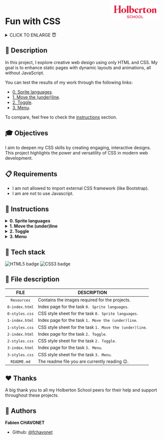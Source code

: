 <img  height="50px" align="right" src="https://raw.githubusercontent.com/fchavonet/fchavonet/main/resources/images/logo-holberton_school.png" alt="Holberton School logo">

# Fun with CSS

<details>
        <summary>
        CLICK TO ENLARGE 😇
        </summary>
        📄 <a href="#description">Description</a>
        <br>
        🎓 <a href="#objectives">Objectives</a>
        <br>
        📋 <a href="#requirements">Requirements</a>
        <br>
        📝 <a href="#instructions">Instructions</a>
        <br>
        🔨 <a href="#tech-stack">Tech stack</a>
        <br>
        📂 <a href="#files-description">Files description</a>
        <br>
        ♥️ <a href="#thanks">Thanks</a>
        <br>
        👷 <a href="#authors">Authors</a>
</details>

## 📄 <span id="description">Description</span>

In this project, I explore creative web design using only HTML and CSS. My goal is to enhance static pages with dynamic layouts and animations, all without JavaScript.

You can test the results of my work through the following links:

- [0. Sprite languages](https://fchavonet.github.io/holbertonschool-Fun-with-CSS/0-index.html).
- [1. Move the (under)line](https://fchavonet.github.io/holbertonschool-Fun-with-CSS/1-index.html).
- [2. Toggle](https://fchavonet.github.io/holbertonschool-Fun-with-CSS/2-index.html).
- [3. Menu](https://fchavonet.github.io/holbertonschool-Fun-with-CSS/3-index.html).

To compare, feel free to check the <a href="#instructions">instructions</a> section.

## 🎓 <span id="objectives">Objectives</span>

I aim to deepen my CSS skills by creating engaging, interactive designs. This project highlights the power and versatility of CSS in modern web development.

## 📋 <span id="requirements">Requirements</span>

- I am not allowed to import external CSS framework (like Bootstrap).
- I am are not to use Javascript.

## 📝 <span id="instructions">Instructions</span>

<details>
    <summary>
        <b>0. Sprite languages</b>
    </summary>
    <br>

By using this HTML:

```
<!DOCTYPE html>
<html lang="en">
    <head>
        <meta charset="UTF-8" />
        <title>HBTN - 0- Sprite</title>

        <link href="0-styles.css" media="all" rel="stylesheet" type="text/css">
    </head>
    <body>
        <ul>
            <li>HTML<span class="icon i-html"></span></li>
            <li>CSS<span class="icon i-css"></span></li>
            <li>JavaScript<span class="icon i-js"></span></li>
        </ul>
    </body>
</html>
```

And this image file: [0-sprite.png](https://s3.eu-west-3.amazonaws.com/hbtn.intranet/uploads/medias/2020/2/d416199ca6ecdbd0f8a3.png?X-Amz-Algorithm=AWS4-HMAC-SHA256&X-Amz-Credential=AKIA4MYA5JM5DUTZGMZG%2F20240817%2Feu-west-3%2Fs3%2Faws4_request&X-Amz-Date=20240817T192013Z&X-Amz-Expires=345600&X-Amz-SignedHeaders=host&X-Amz-Signature=c0b79806d42a48f320404d8b640bcad7a537ba2fb7972d62de69de66be8e82e7)

Create `0-styles.css` and generate this layout:

<img src="./resources/images/task0-sprite_languages.png" alt="Sprite languages screenshot">

You are not allowed to change the image and the HTML - sprite is cool!

#
**Repo:**
- GitHub repository: `holbertonschool-Fun-with-CSS`.
- File: `1-index.html`, `1-styles.css`.
<hr>
</details>

<details>
    <summary>
        <b>1. Move the (under)line</b>
    </summary>
    <br>

By using this HTML:

```
<!DOCTYPE html>
<html lang="en">
    <head>
        <meta charset="UTF-8" />
        <title>HBTN - 1- Underline</title>

        <link href="1-styles.css" media="all" rel="stylesheet" type="text/css">
    </head>
    <body>
        <h2>
            Hello <a href="https://www.holbertonschool.com">Holberton!</a>
        </h2>
    </body>
</html>
```

Create `1-styles.css` and generate this layout where the underline is hidden by default and appeared slowly:

<img src="./resources/images/task1-move_the_underline.gif" alt="Move the (under)line">

You are not allowed to change the HTML.

#
**Repo:**
- GitHub repository: `holbertonschool-Fun-with-CSS`.
- File: `0-index.html`, `0-styles.css`.
<hr>
</details>

<details>
    <summary>
        <b>2. Toggle</b>
    </summary>
    <br>

By using this HTML:

```
<!DOCTYPE html>
<html lang="en">
    <head>
        <meta charset="UTF-8" />
        <title>HBTN - 2- toggle</title>

        <link href="2-styles.css" media="all" rel="stylesheet" type="text/css">
    </head>
    <body>
        <div class="toggle">
            <input type="checkbox" name="toggle" class="toggle-cb" id="toggle-0" checked>
            <label class="toggle-label" for="toggle-0">
                <div class="toggle-inner"></div>
                <div class="toggle-switch"></div>
            </label>
        </div>
    </body>
</html>
```

Create `2-styles.css` and generate this layout where the `<input>` is has this custom toggle layout:

**Checked:**

<img src="./resources/images/task3-checked.png" alt="Checked">

**Unchecked:**

<img src="./resources/images/task3-unchecked.png" alt="Unchecked">

You are not allowed to change the HTML.

#
**Repo:**
- GitHub repository: `holbertonschool-Fun-with-CSS`.
- File: `2-index.html`, `2-styles.css`.
<hr>
</details>

<details>
    <summary>
        <b>3. Menu</b>
    </summary>
    <br>

By using this HTML:

```
<!DOCTYPE html>
<html lang="en">
    <head>
        <meta charset="UTF-8" />
        <title>HBTN - 2- toggle</title>

        <link rel="stylesheet" href="https://maxcdn.bootstrapcdn.com/font-awesome/4.7.0/css/font-awesome.min.css">
        <link href="3-styles.css" media="all" rel="stylesheet" type="text/css">
    </head>
    <body>

        <nav class="menu">
            <input type="checkbox" href="#" class="menu-open" name="menu-open" id="menu-open"/>
            <label class="menu-open-button" for="menu-open">
                <span class="menu-line menu-line-1"></span>
                <span class="menu-line menu-line-2"></span>
                <span class="menu-line menu-line-3"></span>
            </label>

            <a href="#" class="menu-item"> <i class="fa fa-area-chart"></i> </a>
            <a href="#" class="menu-item"> <i class="fa fa-bar-chart"></i> </a>
            <a href="#" class="menu-item"> <i class="fa fa-line-chart"></i> </a>
            <a href="#" class="menu-item"> <i class="fa fa-pie-chart"></i> </a>
            <a href="#" class="menu-item"> <i class="fa fa-table"></i> </a>
        </nav>

    </body>
</html>
```

Create `3-styles.css` and generate this layout/animation:

<img src="./resources/images/task4-menu.gif" alt="Menu animation screenshot">

You are not allowed to change the HTML.

#
**Repo:**
- GitHub repository: `holbertonschool-Fun-with-CSS`.
- File: `3-index.html`, `3-styles.css`.
<hr>
</details>

## 🔨 <span id="tech-stack">Tech stack</span>

<p align="left">
    <img src="https://img.shields.io/badge/HTML5-e34f26?logo=html5&logoColor=white&style=for-the-badge" alt="HTML5 badge">
    <img src="https://img.shields.io/badge/CSS3-1572b6?logo=css3&logoColor=white&style=for-the-badge" alt="CSS3 badge">
</p>

## 📂 <span id="files-description">File description</span>

| **FILE**       | **DESCRIPTION**                                         |
| :------------: | ------------------------------------------------------- |
| `Resources`    | Contains the images required for the projects.          | 
| `0-index.html` | Index page for the task `0. Sprite languages`.          |
| `0-styles.css` | CSS style sheet for the task `0. Sprite languages`.     |
| `1-index.html` | Index page for the task `1. Move the (under)line`.      |
| `1-styles.css` | CSS style sheet for the task `1. Move the (under)line`. |
| `2-index.html` | Index page for the task `2. Toggle`.                    |
| `2-styles.css` | CSS style sheet for the task `2. Toggle`.               |
| `3-index.html` | Index page for the task `3. Menu`.                      |
| `3-styles.css` | CSS style sheet for the task `3. Menu`.                 |
| `README.md`    | The readme file you are currently reading 😉.           |

## ♥️ <span id="thanks">Thanks</span>

A big thank you to all my Holberton School peers for their help and support throughout these projects.

## 👷 <span id="authors">Authors</span>

**Fabien CHAVONET**
- Github: [@fchavonet](https://github.com/fchavonet)
